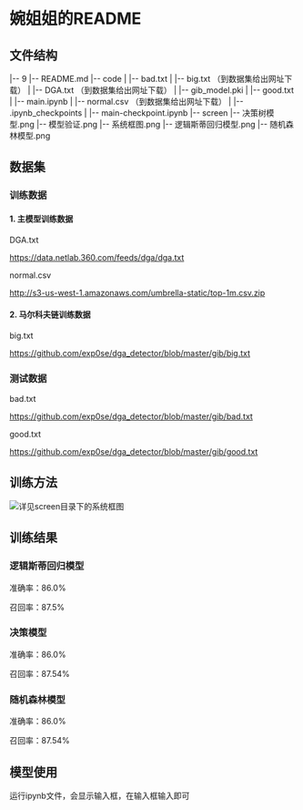 # 婉姐姐的README

## 文件结构

|-- 9
    |-- README.md
    |-- code
    |   |-- bad.txt
    |   |-- big.txt （到数据集给出网址下载）
    |   |-- DGA.txt （到数据集给出网址下载）
    |   |-- gib_model.pki
    |   |-- good.txt
    |   |-- main.ipynb
    |   |-- normal.csv （到数据集给出网址下载）
    |   |-- .ipynb_checkpoints
    |       |-- main-checkpoint.ipynb
    |-- screen
        |-- 决策树模型.png
        |-- 模型验证.png
        |-- 系统框图.png
        |-- 逻辑斯蒂回归模型.png
        |-- 随机森林模型.png

## 数据集

### 训练数据

#### 1. 主模型训练数据

DGA.txt

https://data.netlab.360.com/feeds/dga/dga.txt

normal.csv

http://s3-us-west-1.amazonaws.com/umbrella-static/top-1m.csv.zip

#### 2. 马尔科夫链训练数据

big.txt

 https://github.com/exp0se/dga_detector/blob/master/gib/big.txt 

### 测试数据

bad.txt

 https://github.com/exp0se/dga_detector/blob/master/gib/bad.txt 

good.txt

 https://github.com/exp0se/dga_detector/blob/master/gib/good.txt 



## 训练方法

![详见screen目录下的系统框图](https://github.com/scusec/Data-Mining-for-Cybersecurity/blob/master/Homework/2019/Task4/9/screen/%E7%B3%BB%E7%BB%9F%E6%A1%86%E5%9B%BE.png)



## 训练结果

### 逻辑斯蒂回归模型

准确率：86.0%

召回率：87.5%

### 决策模型

准确率：86.0%

召回率：87.54%

### 随机森林模型

准确率：86.0%

召回率：87.54%



## 模型使用

运行ipynb文件，会显示输入框，在输入框输入即可

